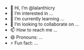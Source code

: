 - 👋 Hi, I’m @lalanthicry
- 👀 I’m interested in ...
- 🌱 I’m currently learning ...
- 💞️ I’m looking to collaborate on ...
- 📫 How to reach me ...
- 😄 Pronouns: ...
- ⚡ Fun fact: ...

<!---
lalanthicry/lalanthicry is a ✨ special ✨ repository because its `README.md` (this file) appears on your GitHub profile.
You can click the Preview link to take a look at your changes.
--->
